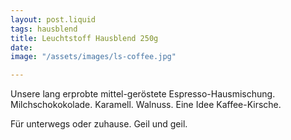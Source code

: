 ```yaml
---
layout: post.liquid
tags: hausblend
title: Leuchtstoff Hausblend 250g
date: 
image: "/assets/images/ls-coffee.jpg"

---
```

Unsere lang erprobte mittel-geröstete Espresso-Hausmischung. Milchschokokolade. Karamell. Walnuss. Eine Idee Kaffee-Kirsche.

Für unterwegs oder zuhause. Geil und geil.